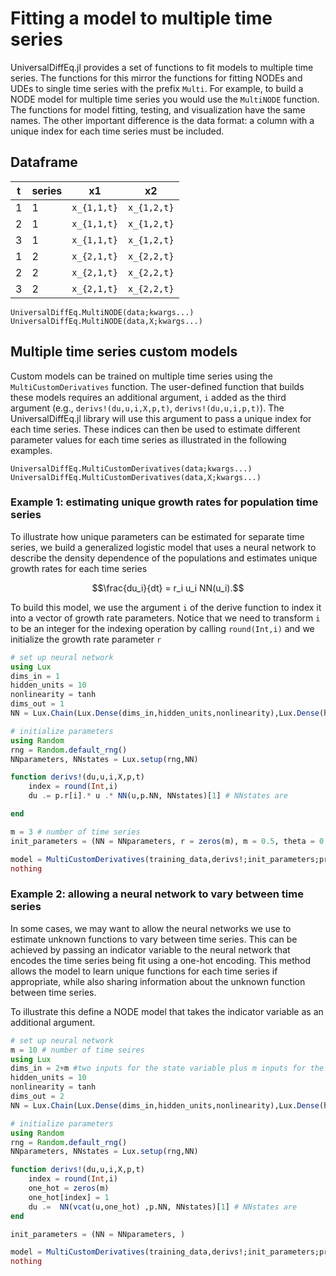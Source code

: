 # Fitting a model to multiple time series

UniversalDiffEq.jl provides a set of functions to fit models to multiple time series. The functions for this mirror the functions for fitting NODEs and UDEs to single time series with the prefix `Multi`. For example, to build a NODE model for multiple time series you would use the `MultiNODE` function. The functions for model fitting, testing, and visualization have the same names. The other important difference is the data format: a column with a unique index for each time series must be included. 

## Dataframe
|t  | series | x1            | x2             |
|---|--------|---------------|----------------|
|1  | 1      | ``x_{1,1,t}`` | ``x_{1,2,t}``  |
|2  | 1      | ``x_{1,1,t}`` | ``x_{1,2,t}``  |
|3  | 1      | ``x_{1,1,t}`` | ``x_{1,2,t}``  |
|1  | 2      | ``x_{2,1,t}`` | ``x_{2,2,t}``  |
|2  | 2      | ``x_{2,1,t}`` | ``x_{2,2,t}``  |
|3  | 2      | ``x_{2,1,t}`` | ``x_{2,2,t}``  |

```@docs; canonical=false
UniversalDiffEq.MultiNODE(data;kwargs...)
UniversalDiffEq.MultiNODE(data,X;kwargs...)
```

## Multiple time series custom models

Custom models can be trained on multiple time series using the `MultiCustomDerivatives` function. The user-defined function that builds these models requires an additional argument, `i` added as the third argument  (e.g., `derivs!(du,u,i,X,p,t)`, `derivs!(du,u,i,p,t)`). The UniversalDiffEq.jl library will use this argument to pass a unique index for each time series. These indices can then be used to estimate different parameter values for each time series as illustrated in the following examples. 

```@docs; canonical=false
UniversalDiffEq.MultiCustomDerivatives(data;kwargs...)
UniversalDiffEq.MultiCustomDerivatives(data,X;kwargs...)
```
### Example 1: estimating unique growth rates for population time series

To illustrate how unique parameters can be estimated for separate time series, we build a generalized logistic model that uses a neural network to describe the density dependence of the populations and estimates unique growth rates for each time series
```math
\frac{du_i}{dt} = r_i u_i NN(u_i).
```

To build this model, we use the argument `i` of the derive function to index it into a vector of growth rate parameters. Notice that we need to transform `i` to be an integer for the indexing operation by calling `round(Int,i)` and we initialize the growth rate parameter `r` 

```julia
# set up neural network
using Lux
dims_in = 1
hidden_units = 10
nonlinearity = tanh
dims_out = 1
NN = Lux.Chain(Lux.Dense(dims_in,hidden_units,nonlinearity),Lux.Dense(hidden_units,dims_out))

# initialize parameters
using Random
rng = Random.default_rng()
NNparameters, NNstates = Lux.setup(rng,NN)

function derivs!(du,u,i,X,p,t)
    index = round(Int,i)
    du .= p.r[i].* u .* NN(u,p.NN, NNstates)[1] # NNstates are

end

m = 3 # number of time series
init_parameters = (NN = NNparameters, r = zeros(m), m = 0.5, theta = 0.5, beta = [0,0])

model = MultiCustomDerivatives(training_data,derivs!;init_parameters;proc_weight=2.0,obs_weight=0.5,reg_weight=10^-4)
nothing

```

### Example 2: allowing a neural network to vary between time series

In some cases, we may want to allow the neural networks we use to estimate unknown functions to vary between time series. This can be achieved by passing an indicator variable to the neural network that encodes the time series being fit using a one-hot encoding. This method allows the model to learn unique functions for each time series if appropriate, while also sharing information about the unknown function between time series. 

To illustrate this define a NODE model that takes the indicator variable as an additional argument. 


```julia
# set up neural network
m = 10 # number of time seires
using Lux
dims_in = 2+m #two inputs for the state variable plus m inputs for the one-hot encoding 
hidden_units = 10
nonlinearity = tanh
dims_out = 2
NN = Lux.Chain(Lux.Dense(dims_in,hidden_units,nonlinearity),Lux.Dense(hidden_units,dims_out))

# initialize parameters
using Random
rng = Random.default_rng()
NNparameters, NNstates = Lux.setup(rng,NN)

function derivs!(du,u,i,X,p,t)
    index = round(Int,i)
    one_hot = zeros(m)
    one_hot[index] = 1
    du .=  NN(vcat(u,one_hot) ,p.NN, NNstates)[1] # NNstates are
end

init_parameters = (NN = NNparameters, )

model = MultiCustomDerivatives(training_data,derivs!;init_parameters;proc_weight=2.0,obs_weight=0.5,reg_weight=10^-4)
nothing
```
